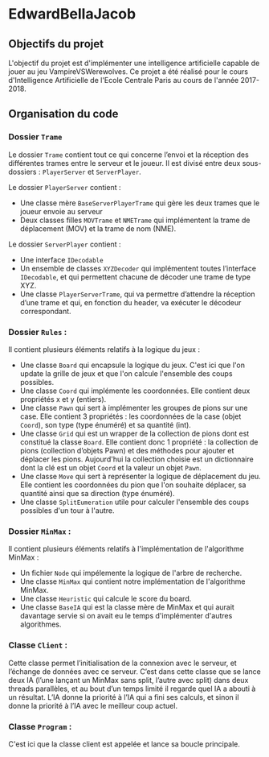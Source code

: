 # EdwardBellaJacob

## Objectifs du projet

L'objectif du projet est d'implémenter une intelligence artificielle capable de jouer au jeu VampireVSWerewolves. Ce projet a été réalisé pour le cours d'Intelligence Artificielle de l'Ecole Centrale Paris au cours de l'année 2017-2018.

## Organisation du code

### Dossier `Trame`

Le dossier `Trame` contient tout ce qui concerne l’envoi et la réception des différentes trames entre le serveur et le joueur. Il est divisé entre deux sous-dossiers : `PlayerServer` et `ServerPlayer`.

Le dossier `PlayerServer` contient :

- Une classe mère `BaseServerPlayerTrame` qui gère les deux trames que le joueur envoie au serveur
- Deux classes filles `MOVTrame` et `NMETrame` qui implémentent la trame de déplacement (MOV) et la trame de nom (NME).

Le dossier `ServerPlayer` contient :

- Une interface `IDecodable`
- Un ensemble de classes `XYZDecoder` qui implémentent toutes l’interface `IDecodable`, et qui permettent chacune de décoder une trame de type XYZ.
- Une classe `PlayerServerTrame`, qui va permettre d’attendre la réception d’une trame et qui, en fonction du header, va exécuter le décodeur correspondant.

### Dossier `Rules` :

Il contient plusieurs éléments relatifs à la logique du jeux :

- Une classe `Board` qui encapsule la logique du jeux. C'est ici que l'on update la grille de jeux et que l'on calcule l'ensemble des coups possibles.
- Une classe `Coord` qui implémente les coordonnées. Elle contient deux propriétés x et y (entiers).
- Une classe `Pawn` qui sert à implémenter les groupes de pions sur une case. Elle contient 3 propriétés : les coordonnées de la case (objet `Coord`), son type (type énuméré) et sa quantité (int).
- Une classe `Grid` qui est un wrapper de la collection de pions dont est constitué la classe `Board`. Elle contient donc 1 propriété : la collection de pions (collection d’objets Pawn) et des méthodes pour ajouter et déplacer les pions. Aujourd'hui la collection choisie est un dictionnaire dont la clé est un objet `Coord` et la valeur un objet `Pawn`.
- Une classe `Move` qui sert à représenter la logique de déplacement du jeu. Elle contient les coordonnées du pion que l'on souhaite déplacer, sa quantité ainsi que sa direction (type énuméré).
- Une classe `SplitEumeration` utile pour calculer l'ensemble des coups possibles d'un tour à l'autre.

### Dossier `MinMax` :

Il contient plusieurs éléments relatifs à l'implémentation de l'algorithme MinMax :

- Un fichier `Node` qui impélemente la logique de l'arbre de recherche.
- Une classe `MinMax` qui contient notre implémentation de l'algorithme MinMax.
- Une classe `Heuristic` qui calcule le score du board.
- Une classe `BaseIA` qui est la classe mère de MinMax et qui aurait davantage servie si on avait eu le temps d'implémenter d'autres algorithmes.

### Classe `Client` :

Cette classe permet l’initialisation de la connexion avec le serveur, et l’échange de données avec ce serveur.  C’est dans cette classe que se lance deux IA (l’une lançant un MinMax sans split, l’autre avec split) dans deux threads parallèles, et au bout d’un temps limité il regarde quel IA a abouti à un résultat. L’IA donne la priorité à l’IA qui a fini ses calculs, et sinon il donne la priorité à l’IA avec le meilleur coup actuel.

### Classe `Program` :

C'est ici que la classe client est appelée et lance sa boucle principale.
